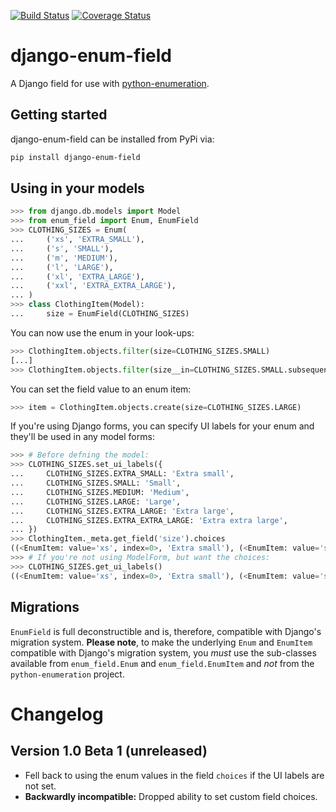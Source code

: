 [![Build Status](https://travis-ci.org/2degrees/django-enum-field.svg?branch=master)](https://travis-ci.org/2degrees/django-enum-field) 
[![Coverage Status](https://coveralls.io/repos/github/2degrees/django-enum-field/badge.svg?branch=master)](https://coveralls.io/github/2degrees/django-enum-field?branch=master)

# django-enum-field

A Django field for use with [python-enumeration](https://github.com/2degrees/python-enumeration).

## Getting started

django-enum-field can be installed from PyPi via:

```bash
pip install django-enum-field
```

## Using in your models

```python
>>> from django.db.models import Model
>>> from enum_field import Enum, EnumField
>>> CLOTHING_SIZES = Enum(
...     ('xs', 'EXTRA_SMALL'),
...     ('s', 'SMALL'),
...     ('m', 'MEDIUM'),
...     ('l', 'LARGE'),
...     ('xl', 'EXTRA_LARGE'),
...     ('xxl', 'EXTRA_EXTRA_LARGE'),
... )
>>> class ClothingItem(Model):
...     size = EnumField(CLOTHING_SIZES)
```

You can now use the enum in your look-ups:

```python
>>> ClothingItem.objects.filter(size=CLOTHING_SIZES.SMALL)
[...]
>>> ClothingItem.objects.filter(size__in=CLOTHING_SIZES.SMALL.subsequent_values)
```

You can set the field value to an enum item:

```python
>>> item = ClothingItem.objects.create(size=CLOTHING_SIZES.LARGE)
```

If you're using Django forms, you can specify UI labels for your enum
and they'll be used in any model forms:

```python
>>> # Before defning the model:
>>> CLOTHING_SIZES.set_ui_labels({
...     CLOTHING_SIZES.EXTRA_SMALL: 'Extra small',
...     CLOTHING_SIZES.SMALL: 'Small',
...     CLOTHING_SIZES.MEDIUM: 'Medium',
...     CLOTHING_SIZES.LARGE: 'Large',
...     CLOTHING_SIZES.EXTRA_LARGE: 'Extra large',
...     CLOTHING_SIZES.EXTRA_EXTRA_LARGE: 'Extra extra large',
... })
>>> ClothingItem._meta.get_field('size').choices
((<EnumItem: value='xs', index=0>, 'Extra small'), (<EnumItem: value='s', index=1>, 'Small'), (<EnumItem: value='m', index=2>, 'Medium'), (<EnumItem: value='l', index=3>, 'Large'), (<EnumItem: value='xl', index=4>, 'Extra large'), (<EnumItem: value='xxl', index=5>, 'Extra extra large'))
>>> # If you're not using ModelForm, but want the choices:
>>> CLOTHING_SIZES.get_ui_labels()
((<EnumItem: value='xs', index=0>, 'Extra small'), (<EnumItem: value='s', index=1>, 'Small'), (<EnumItem: value='m', index=2>, 'Medium'), (<EnumItem: value='l', index=3>, 'Large'), (<EnumItem: value='xl', index=4>, 'Extra large'), (<EnumItem: value='xxl', index=5>, 'Extra extra large'))
```

## Migrations

`EnumField` is full deconstructible and is, therefore, compatible with 
Django's migration system. **Please note**, to make the underlying `Enum`
and `EnumItem` compatible with Django's migration system, you _must_
use the sub-classes available from `enum_field.Enum` and 
`enum_field.EnumItem` and *not* from the `python-enumeration` project.


# Changelog

## Version 1.0 Beta 1 (unreleased)

- Fell back to using the enum values in the field `choices` if the UI labels
  are not set.
- **Backwardly incompatible:** Dropped ability to set custom field choices.
